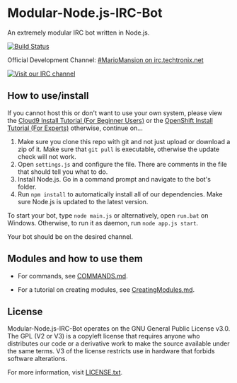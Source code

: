 # Modular-Node.js-IRC-Bot

An extremely modular IRC bot written in Node.js.

[![Build Status](https://travis-ci.org/LifeMushroom/Modular-Node.js-IRC-Bot.svg?branch=master)](https://travis-ci.org/LifeMushroom/Modular-Node.js-IRC-Bot)

Official Development Channel: [#MarioMansion on irc.techtronix.net](irc://irc.techtronix.net/mariomansion)

[![Visit our IRC channel](https://kiwiirc.com/buttons/irc.techtronix.net/MarioMansion.png)](https://kiwiirc.com/client/irc.techtronix.net/#MarioMansion)

## How to use/install

If you cannot host this or don't want to use your own system, please view the [Cloud9 Install Tutorial (For Beginner Users)](https://github.com/LifeMushroom/Modular-Node.js-IRC-Bot/blob/master/Docs/Cloud9.md) or the [OpenShift Install Tutorial (For Experts)](https://github.com/LifeMushroom/Modular-Node.js-IRC-Bot/blob/master/Docs/OpenShift.md) otherwise, continue on...

1. Make sure you clone this repo with git and not just upload or download a zip of it. Make sure that ```git pull``` is executable, otherwise the update check will not work.  
2. Open ```settings.js``` and configure the file. There are comments in the file that should tell you what to do.  
3. Install Node.js. Go in a command prompt and navigate to the bot's folder.  
4. Run ```npm install``` to automatically install all of our dependencies. Make sure Node.js is updated to the latest version.

To start your bot, type ```node main.js``` or alternatively, open ```run.bat``` on Windows. Otherwise, to run it as daemon, run ```node app.js start```.

Your bot should be on the desired channel.

## Modules and how to use them
- For commands, see [COMMANDS.md](https://github.com/LifeMushroom/Modular-Node.js-IRC-Bot/blob/master/Docs/COMMANDS.md).

- For a tutorial on creating modules, see [CreatingModules.md](https://github.com/LifeMushroom/Modular-Node.js-IRC-Bot/blob/master/Docs/CreatingModules.md).

## License

Modular-Node.js-IRC-Bot operates on the GNU General Public License v3.0. The GPL (V2 or V3) is a copyleft license that requires anyone who distributes our code or a derivative work to make the source available under the same terms. V3 of the license restricts use in hardware that forbids software alterations.

For more information, visit [LICENSE.txt](https://github.com/LifeMushroom/Modular-Node.js-IRC-Bot/blob/master/LICENSE.txt).
